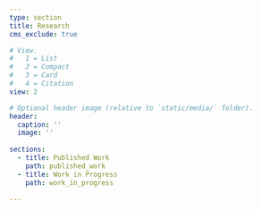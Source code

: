 ```yaml
---
type: section
title: Research
cms_exclude: true

# View.
#   1 = List
#   2 = Compact
#   3 = Card
#   4 = Citation
view: 2

# Optional header image (relative to `static/media/` folder).
header:
  caption: ''
  image: ''
  
sections:
  - title: Published Work
    path: published_work
  - title: Work in Progress
    path: work_in_progress

---
```




